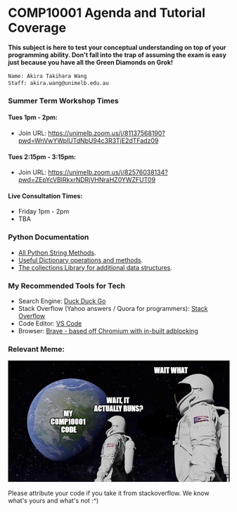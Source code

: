 # COMP10001 Agenda and Tutorial Coverage
**This subject is here to test your conceptual understanding on top of your programming ability. Don't fall into the trap of assuming the exam is easy just because you have all the Green Diamonds on Grok!**
```
Name: Akira Takihara Wang
Staff: akira.wang@unimelb.edu.au
```

### Summer Term Workshop Times
#### Tues 1pm - 2pm:  
- Join URL: https://unimelb.zoom.us/j/81137568190?pwd=WnVwYWplUTdNbU94c3R3TjE2dTFadz09

#### Tues 2:15pm - 3:15pm:  
- Join URL: https://unimelb.zoom.us/j/82576038134?pwd=ZEpYcVBIRkxrNDRjVHNraHZ0YWZFUT09


#### Live Consultation Times:
- Friday 1pm - 2pm
- TBA

### Python Documentation
- [All Python String Methods](https://docs.python.org/3/library/stdtypes.html#string-methods).
- [Useful Dictionary operations and methods](https://docs.python.org/3/library/stdtypes.html#dict.get).
- [The collections Library for additional data structures](https://docs.python.org/3/library/collections.html#counter-objects).

### My Recommended Tools for Tech
- Search Engine: [Duck Duck Go](https://duckduckgo.com/)
- Stack Overflow (Yahoo answers / Quora for programmers): [Stack Overflow](https://stackoverflow.com/)
- Code Editor: [VS Code](https://code.visualstudio.com/)
- Browser: [Brave - based off Chromium with in-built adblocking](https://brave.com/)

### Relevant Meme:
![alt text](Capture.PNG)

Please attribute your code if you take it from stackoverflow. We know what's yours and what's not :^)
